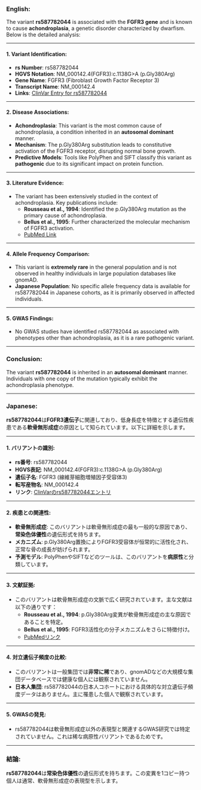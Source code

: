 ### English:
The variant **rs587782044** is associated with the **FGFR3 gene** and is known to cause **achondroplasia**, a genetic disorder characterized by dwarfism. Below is the detailed analysis:

---

#### 1. **Variant Identification**:
- **rs Number**: rs587782044  
- **HGVS Notation**: NM_000142.4(FGFR3):c.1138G>A (p.Gly380Arg)  
- **Gene Name**: FGFR3 (Fibroblast Growth Factor Receptor 3)  
- **Transcript Name**: NM_000142.4  
- **Links**: [ClinVar Entry for rs587782044](https://www.ncbi.nlm.nih.gov/clinvar/variation/43525/)

---

#### 2. **Disease Associations**:
- **Achondroplasia**: This variant is the most common cause of achondroplasia, a condition inherited in an **autosomal dominant** manner.  
- **Mechanism**: The p.Gly380Arg substitution leads to constitutive activation of the FGFR3 receptor, disrupting normal bone growth.  
- **Predictive Models**: Tools like PolyPhen and SIFT classify this variant as **pathogenic** due to its significant impact on protein function.

---

#### 3. **Literature Evidence**:
- The variant has been extensively studied in the context of achondroplasia. Key publications include:  
  - **Rousseau et al., 1994**: Identified the p.Gly380Arg mutation as the primary cause of achondroplasia.  
  - **Bellus et al., 1995**: Further characterized the molecular mechanism of FGFR3 activation.  
  - [PubMed Link](https://pubmed.ncbi.nlm.nih.gov/7981696/)

---

#### 4. **Allele Frequency Comparison**:
- This variant is **extremely rare** in the general population and is not observed in healthy individuals in large population databases like gnomAD.  
- **Japanese Population**: No specific allele frequency data is available for rs587782044 in Japanese cohorts, as it is primarily observed in affected individuals.

---

#### 5. **GWAS Findings**:
- No GWAS studies have identified rs587782044 as associated with phenotypes other than achondroplasia, as it is a rare pathogenic variant.

---

### Conclusion:
The variant **rs587782044** is inherited in an **autosomal dominant** manner. Individuals with one copy of the mutation typically exhibit the achondroplasia phenotype.

---

### Japanese:
**rs587782044**は**FGFR3遺伝子**に関連しており、低身長症を特徴とする遺伝性疾患である**軟骨無形成症**の原因として知られています。以下に詳細を示します。

---

#### 1. **バリアントの識別**:
- **rs番号**: rs587782044  
- **HGVS表記**: NM_000142.4(FGFR3):c.1138G>A (p.Gly380Arg)  
- **遺伝子名**: FGFR3 (線維芽細胞増殖因子受容体3)  
- **転写産物名**: NM_000142.4  
- **リンク**: [ClinVarのrs587782044エントリ](https://www.ncbi.nlm.nih.gov/clinvar/variation/43525/)

---

#### 2. **疾患との関連性**:
- **軟骨無形成症**: このバリアントは軟骨無形成症の最も一般的な原因であり、**常染色体優性**の遺伝形式を持ちます。  
- **メカニズム**: p.Gly380Arg置換によりFGFR3受容体が恒常的に活性化され、正常な骨の成長が妨げられます。  
- **予測モデル**: PolyPhenやSIFTなどのツールは、このバリアントを**病原性**と分類しています。

---

#### 3. **文献証拠**:
- このバリアントは軟骨無形成症の文脈で広く研究されています。主な文献は以下の通りです：  
  - **Rousseau et al., 1994**: p.Gly380Arg変異が軟骨無形成症の主な原因であることを特定。  
  - **Bellus et al., 1995**: FGFR3活性化の分子メカニズムをさらに特徴付け。  
  - [PubMedリンク](https://pubmed.ncbi.nlm.nih.gov/7981696/)

---

#### 4. **対立遺伝子頻度の比較**:
- このバリアントは一般集団では**非常に稀**であり、gnomADなどの大規模な集団データベースでは健康な個人には観察されていません。  
- **日本人集団**: rs587782044の日本人コホートにおける具体的な対立遺伝子頻度データはありません。主に罹患した個人で観察されています。

---

#### 5. **GWASの発見**:
- rs587782044は軟骨無形成症以外の表現型と関連するGWAS研究では特定されていません。これは稀な病原性バリアントであるためです。

---

### 結論:
**rs587782044**は**常染色体優性**の遺伝形式を持ちます。この変異を1コピー持つ個人は通常、軟骨無形成症の表現型を示します。